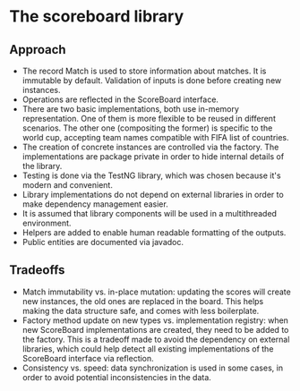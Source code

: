 # The scoreboard library

## Approach
- The record Match is used to store information about matches. It is immutable by default. Validation of inputs is done before creating new instances.
- Operations are reflected in the ScoreBoard interface.
- There are two basic implementations, both use in-memory representation. One of them is more flexible to be reused in different scenarios. The other one (compositing the former) is specific to the world cup, accepting team names compatible with FIFA list of countries.
- The creation of concrete instances are controlled via the factory. The implementations are package private in order to hide internal details of the library.
- Testing is done via the TestNG library, which was chosen because it's modern and convenient.
- Library implementations do not depend on external libraries in order to make dependency management easier.
- It is assumed that library components will be used in a multithreaded environment.
- Helpers are added to enable human readable formatting of the outputs.
- Public entities are documented via javadoc.

## Tradeoffs
- Match immutability vs. in-place mutation: updating the scores will create new instances, the old ones are replaced in the board. This helps making the data structure safe, and comes with less boilerplate. 
- Factory method update on new types vs. implementation registry: when new ScoreBoard implementations are created, they need to be added to the factory. This is a tradeoff made to avoid the dependency on external libraries, which could help detect all existing implementations of the ScoreBoard interface via reflection.
- Consistency vs. speed: data synchronization is used in some cases, in order to avoid potential inconsistencies in the data.
